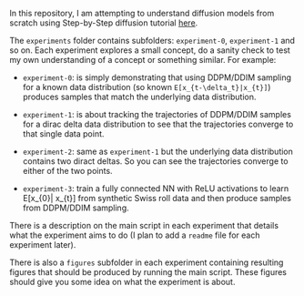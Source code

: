 In this repository, I am attempting to understand diffusion models from scratch using Step-by-Step diffusion tutorial [here](https://arxiv.org/abs/2406.08929).

The `experiments` folder contains subfolders: `experiment-0`, `experiment-1` and so on. Each experiment explores a small concept, do a sanity check 
to test my own understanding of a concept or something similar. For example:

- `experiment-0`: is simply demonstrating that using DDPM/DDIM sampling for a known data distribution (so known `E[x_{t-\delta_t}|x_{t}]`) produces
                  samples that match the underlying data distribution.

- `experiment-1`: is about tracking the trajectories of DDPM/DDIM samples for a dirac delta data distribution to see that the trajectories
                  converge to that single data point.

- `experiment-2`: same as `experiment-1` but the underlying data distribution contains two diract deltas. So you can see the trajectories converge
                  to either of the two points.

- `experiment-3`: train a fully connected NN with ReLU activations to learn E[x_{0}| x_{t}] from synthetic Swiss roll data and then produce samples
                  from DDPM/DDIM sampling. 

There is a description on the main script in each experiment that details what the experiment aims to do (I plan to add a `readme` file for each experiment later). 

There is also a `figures` subfolder in each experiment containing resulting figures that should be produced by running the main script. 
These figures should give you some idea on what the experiment is about. 

